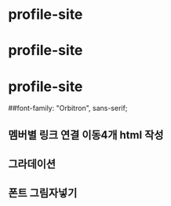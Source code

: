 # profile-site
# profile-site
# profile-site
##font-family: "Orbitron", sans-serif;
## 멤버별 링크 연결 이동4개 html 작성
## 그라데이션
## 폰트 그림자넣기